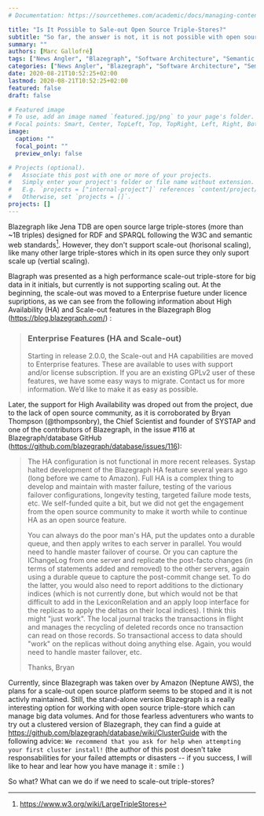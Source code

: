 ```yaml
---
# Documentation: https://sourcethemes.com/academic/docs/managing-content/

title: "Is It Possible to Sale-out Open Source Triple-Stores?"
subtitle: "So far, the answer is not, it is not possible with open source triple-stores but it is possible with some comercial triple-sotres or other technologies such as graph databases"
summary: ""
authors: [Marc Gallofré]
tags: ["News Angler", "Blazegraph", "Software Architecture", "Semantic technologies"]
categories: ["News Angler", "Blazegraph", "Software Architecture", "Semantic technologies"]
date: 2020-08-21T10:52:25+02:00
lastmod: 2020-08-21T10:52:25+02:00
featured: false
draft: false

# Featured image
# To use, add an image named `featured.jpg/png` to your page's folder.
# Focal points: Smart, Center, TopLeft, Top, TopRight, Left, Right, BottomLeft, Bottom, BottomRight.
image:
  caption: ""
  focal_point: ""
  preview_only: false

# Projects (optional).
#   Associate this post with one or more of your projects.
#   Simply enter your project's folder or file name without extension.
#   E.g. `projects = ["internal-project"]` references `content/project/deep-learning/index.md`.
#   Otherwise, set `projects = []`.
projects: []
---
```

Blazegraph like Jena TDB are open source large triple-stores (more than ~1B triples) designed for RDF and SPARQL following the W3C and semantic web standards[^fn1]. However, they don't support scale-out (horisonal scaling), like many other large triple-stores which in its open surce they only suport scale up (vertial scaling).

Blagraph was presented as a high performance scale-out triple-store for big data in it initials, but currently is not supporting scaling out. At the beginning, the scale-out was moved to a Enterprise fueture under licence supriptions, as we can see from  the following information about High Availability (HA) and Scale-out features in the Blazegraph Blog (https://blog.blazegraph.com/) :

> ### Enterprise Features (HA and Scale-out)
> Starting in release 2.0.0, the Scale-out and HA capabilities are moved to Enterprise features. These are available to uses with support and/or license subscription. If you are an existing GPLv2 user of these features, we have some easy ways to migrate. Contact us for more information. We’d like to make it as easy as possible.

Later, the support for High Availability was droped out from the project, due to the lack of open source community, as it is corroborated by Bryan Thompson (@thompsonbry), the Chief Scientist and founder of SYSTAP and one of the contributors of Blazegraph, in the issue #116 at Blazegraph/database GitHub (https://github.com/blazegraph/database/issues/116):

>The HA configuration is not functional in more recent releases. Systap halted development of the Blazegraph HA feature several years ago (long before we came to Amazon).  Full HA is a complex thing to develop and maintain with master failure, testing of the various failover configurations, longevity testing, targeted failure mode tests, etc.  We self-funded quite a bit, but we did not get the engagement from the open source community to make it worth while to continue HA as an open source feature.
>
>You can always do the poor man's HA, put the updates onto a durable queue, and then apply writes to each server in parallel.  You would need to handle master failover of course.  Or you can capture the IChangeLog from one server and replicate the post-facto changes (in terms of statements added and removed) to the other servers, again using a durable queue to capture the post-commit change set.  To do the latter, you would also need to report additions to the dictionary indices (which is not currently done, but which would not be that difficult to add in the LexiconRelation and an apply loop interface for the replicas to apply the deltas on their local indices).  I think this might "just work".  The local journal tracks the transactions in flight and manages the recycling of deleted records once no transaction can read on those records.  So transactional access to data should "work" on the replicas without doing anything else. Again, you would need to handle master failover, etc.
>
>Thanks, Bryan

Currently, since Blazegraph was taken over by Amazon (Neptune AWS), the plans for a scale-out open source platform seems to be stoped and it is not activly maintained. Still, the stand-alone version Blazegraph is a really interesting option for working with open source triple-store which can manage big data volumes. And for those fearless adventurers who wants to try out a clustered version of Blazegraph, they can find a guide at https://github.com/blazegraph/database/wiki/ClusterGuide with the following advice: `We recommend that you ask for help when attempting your first cluster install!` (the author of this post doesn't take responsabilities for your failed attempts or disasters -- if you success, I will like to hear and lear how you have manage it : smile : ) 

So what? What can we do if we need to scale-out triple-stores?


[^fn1]: https://www.w3.org/wiki/LargeTripleStores
